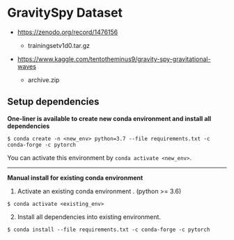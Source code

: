 # GravitySpy Dataset
   - https://zenodo.org/record/1476156
     - trainingsetv1d0.tar.gz

   - https://www.kaggle.com/tentotheminus9/gravity-spy-gravitational-waves
     - archive.zip


## Setup dependencies

**One-liner is available to create new conda environment and install all dependencies**

```
$ conda create -n <new_env> python=3.7 --file requirements.txt -c conda-forge -c pytorch
```

You can activate this environment by ```conda activate <new_env>```.

---

**Manual install for existing conda environment**

1.  Activate an existing conda environment . (python >= 3.6)


```
$ conda activate <existing_env>
```

2.  Install all dependencies into existing environment.


```
$ conda install --file requirements.txt -c conda-forge -c pytorch
```
